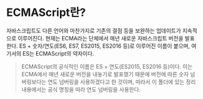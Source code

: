 # ECMAScript란?

자바스크립트도 다른 언어와 마찬가지로 기존의 결점 등을 보완하는 업데이트가 지속적으로 이루어진다. 현재는 ECMA라는 단체에서 매년 새로운 자바스크립트 버전을 발표한다. ES + 숫자/연도(ES6, ES7, ES2015, ES2016 등)로 이루어진 이름이 붙으며, 여기서의 ES는 ECMAScript의 약자이다.

> ECMAScript의 공식적인 이름은 ES + 연도(ES2015, ES2016 등)이다. 이는 ECMA에서 매년 새로운 버전을 내놓기로 발표했기 때문에 버전에 따른 숫자 넘버링보다는 연도 넘버링을 사용하겠다고 한 것이며, 따라서 이 폴더에 있는 정리 내용에서는 공식 명칭을 따라 연도 넘버링을 사용한다.

